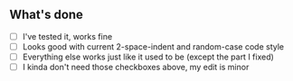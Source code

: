 ## What's done
<!-- What, why, when, where did you change. Y'know, just describe your pull request -->

<!-- Place 'x' in boxes below that you think needs to be checked -->
- [ ] I've tested it, works fine
- [ ] Looks good with current 2-space-indent and random-case code style
- [ ] Everything else works just like it used to be (except the part I fixed)
- [ ] I kinda don't need those checkboxes above, my edit is minor

